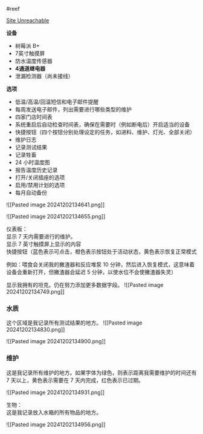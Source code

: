 #reef 


[Site Unreachable](https://www.reef2reef.com/threads/diy-control-system-i-am-building.229595/)


**设备**  

- 树莓派 B+
- 7英寸触摸屏
- 防水温度传感器
- **4通道继电器**
- 泄漏检测器（尚未接线）

**选项**  

- 低温/高温/回温短信和电子邮件提醒
- 每周发送电子邮件，列出需要进行哪些类型的维护
- 四家门店时间表
- 系统重启后自动检查时间表，确保在需要时（例如断电后）开启适当的设备
- 快捷按钮（四个按钮分别处理设定的任务，如进料、维护、灯光、全部关闭）
- 维护日志
- 记录测试结果
- 记录牲畜
- 24 小时温度图
- 报告温度历史记录
- 打开/关闭插座的选项
- 启用/禁用计划的选项
- 每月自动备份

![[Pasted image 20241202134641.png]]

![[Pasted image 20241202134655.png]]

仪表板：  
显示 7 天内需要进行的维护。  
显示 7 英寸触摸屏上显示的内容  
快捷按钮（蓝色表示可点击，橙色表示按钮处于活动状态，黄色表示恢复正常模式 

例如：喂食会关闭我的撇渣器和反应堆泵 10 分钟，然后进入恢复模式，这意味着设备会重新打开，但撇渣器会延迟 5 分钟，以使水位不会使撇渣器失灵）


显示我拥有的坦克。仍在努力添加更多数据字段。
![[Pasted image 20241202134749.png]]


### 水质 
这个区域是我记录所有测试结果的地方。
![[Pasted image 20241202134830.png]]

![[Pasted image 20241202134900.png]]


### 维护
这是我记录所有维护的地方。如果字体为绿色，则表示距离我需要维护的时间还有 7 天以上，黄色表示需要在 7 天内完成，红色表示已过期。

![[Pasted image 20241202134931.png]]


生物：  
这是我记录放入水箱的所有物品的地方。

![[Pasted image 20241202134956.png]]